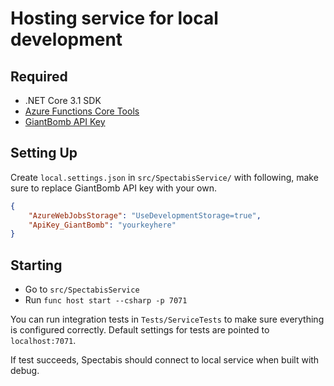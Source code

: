 # Hosting service for local development

## Required

* .NET Core 3.1 SDK
* [Azure Functions Core Tools](https://docs.microsoft.com/en-us/azure/azure-functions/functions-run-local?tabs=windows%2Ccsharp%2Cbash#v2)
* [GiantBomb API Key](https://www.giantbomb.com/api/)

## Setting Up

Create `local.settings.json` in `src/SpectabisService/` with following, make sure to replace GiantBomb API key with your own.

```json
{
    "AzureWebJobsStorage": "UseDevelopmentStorage=true",
    "ApiKey_GiantBomb": "yourkeyhere"
}
```

## Starting

* Go to `src/SpectabisService`
* Run `func host start --csharp -p 7071`

You can run integration tests in `Tests/ServiceTests` to make sure everything is configured correctly. Default settings for tests are pointed to `localhost:7071`.

If test succeeds, Spectabis should connect to local service when built with debug.
